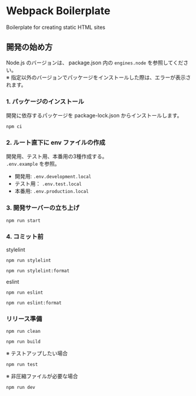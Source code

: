 # Webpack Boilerplate
Boilerplate for creating static HTML sites

## 開発の始め方
Node.js のバージョンは、 package.json 内の `engines.node` を参照してください。  
※ 指定以外のバージョンでパッケージをインストールした際は、エラーが表示されます。

### 1. パッケージのインストール  
開発に依存するパッケージを package-lock.json からインストールします。

```
npm ci
```

### 2. ルート直下に env ファイルの作成
開発用、テスト用、本番用の3種作成する。  
`.env.example` を参照。

- 開発用: `.env.development.local`
- テスト用： `.env.test.local`
- 本番用: `.env.production.local`

### 3. 開発サーバーの立ち上げ
```
npm run start
```

### 4. コミット前
stylelint

```
npm run stylelint
```

```
npm run stylelint:format
```

eslint

```
npm run eslint
```

```
npm run eslint:format
```

### リリース準備
```
npm run clean
```

```
npm run build
```

※ テストアップしたい場合

```
npm run test
```

※ 非圧縮ファイルが必要な場合

```
npm run dev
```
